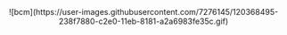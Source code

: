 <center>
![bcm](https://user-images.githubusercontent.com/7276145/120368495-238f7880-c2e0-11eb-8181-a2a6983fe35c.gif)
</center>



<!--
echo
![7ffea3114445403 603bc566bf930](https://user-images.githubusercontent.com/7276145/119748095-1a2a8a00-be62-11eb-9dee-1689471eca74.gif)


[panda]: https://user-images.githubusercontent.com/7276145/117089593-ec02d000-ad23-11eb-8019-80bd34eecaa3.gif
[repo-url]: https://github.com/wizardsource/

-->
